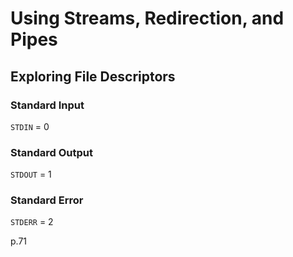 # Using Streams, Redirection, and Pipes

## Exploring File Descriptors

### Standard Input

`STDIN` = 0

### Standard Output

`STDOUT` = 1

### Standard Error

`STDERR` = 2

p.71
